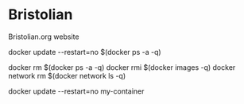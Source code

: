 # Bristolian
Bristolian.org website





docker update --restart=no $(docker ps -a -q)

docker rm $(docker ps -a -q)
docker rmi $(docker images -q)
docker network rm $(docker network ls -q)

docker update --restart=no my-container